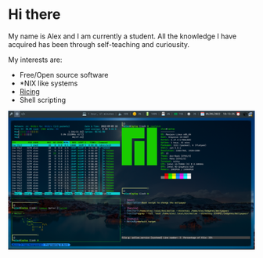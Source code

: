 # Hi there

My name is Alex and I am currently a student. All the knowledge I have acquired has been through self-teaching and curiousity.

My interests are:

* Free/Open source software
* \*NIX like systems
* [Ricing](https://www.reddit.com/r/unixporn/wiki/themeing/dictionary#wiki_rice)
* Shell scripting

![Image1](https://raw.githubusercontent.com/tricantivu/tricantivu/main/img/desktop.png)
